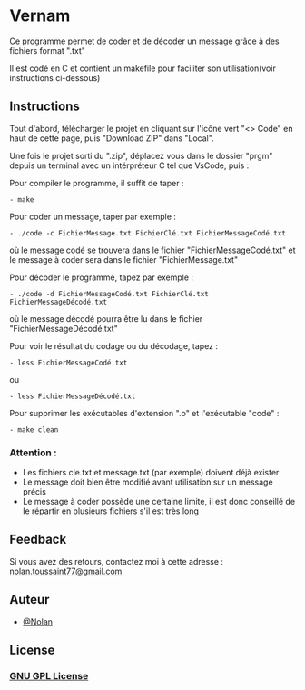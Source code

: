 # Vernam

Ce programme permet de coder et de décoder un message grâce à des fichiers format ".txt"

Il est codé en C et contient un makefile pour faciliter son utilisation(voir instructions ci-dessous)

## Instructions

Tout d'abord, télécharger le projet en cliquant sur l'icône vert "<> Code" en haut de cette page, puis "Download ZIP" dans "Local".

Une fois le projet sorti du ".zip", déplacez vous dans le dossier "prgm" depuis un terminal avec un intérpréteur C tel que VsCode, puis :
	
Pour compiler le programme, il suffit de taper :

	- make

Pour coder un message, taper par exemple :

	- ./code -c FichierMessage.txt FichierClé.txt FichierMessageCodé.txt

où le message codé se trouvera dans le fichier "FichierMessageCodé.txt" et le message à coder sera dans le fichier "FichierMessage.txt"

Pour décoder le programme, tapez par exemple :

	- ./code -d FichierMessageCodé.txt FichierClé.txt FichierMessageDécodé.txt
 
où le message décodé pourra être lu dans le fichier "FichierMessageDécodé.txt"

Pour voir le résultat du codage ou du décodage, tapez :

	- less FichierMessageCodé.txt
 
ou

	- less FichierMessageDécodé.txt

Pour supprimer les exécutables d'extension ".o" et l'exécutable "code" :

	- make clean
 
### Attention : 

- Les fichiers cle.txt et message.txt (par exemple) doivent déjà exister
- Le message doit bien être modifié avant utilisation sur un message précis
- Le message à coder possède une certaine limite, il est donc conseillé de le répartir en plusieurs fichiers s'il est très long

## Feedback

Si vous avez des retours, contactez moi à cette adresse : nolan.toussaint77@gmail.com

## Auteur

- [@Nolan](https://github.com/Naturalhg)

## License

### [GNU GPL License](LICENSE)
